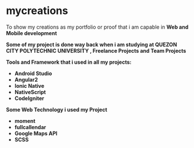 # mycreations
To show my creations as my portfolio or proof that i am capable in <b>Web<b> and <b>Mobile development</b>

Some of my project is done way back when i am studying at <b>QUEZON CITY POLYTECHNIC UNIVERSITY</b> , Freelance Projects and Team Projects

<span>Tools and Framework that i used in all my projects:</span>
  <ul>
    <li>Android Studio</li>
    <li>Angular2</li>
    <li>Ionic Native</li>
    <li>NativeScript</li>
    <li>CodeIgniter</li>
  </ul>
  
  <span>Some Web Technology i used my Project</span>
  <ul>
    <li>moment</li>
    <li>fullcallendar</li>
    <li>Google Maps API</li> 
    <li>SCSS</li> 
  </ul>

 
